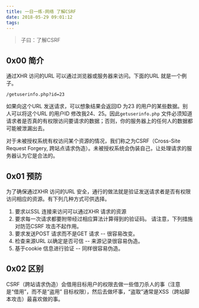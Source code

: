 ```yaml
---
title: 一日一练-网络 了解CSRF
date: 2018-05-29 09:01:12
tags:
---
```


> 子曰：了解CSRF

## 0x00 简介
通过XHR 访问的URL 可以通过浏览器或服务器来访问。下面的URL 就是一个例子。
```
/getuserinfo.php?id=23
```
如果向这个URL 发送请求，可以想象结果会返回ID 为23 的用户的某些数据。别人可以将这个URL 的用户ID 修改我24、25。因此`getuserinfo.php` 文件必须知道请求者是否真的有权限访问要请求的数据；否则，你的服务器上的任何人的数据都可能被泄漏出去。

对于未被授权系统有权访问某个资源的情况，我们称之为CSRF（Cross-Site Request Forgery, 跨站点请求伪造）。未被授权系统会伪装自己，让处理请求的服务器认为它是合法的。

## 0x01 预防
为了确保通过XHR 访问的URL  安全，通行的做法就是验证发送请求者是否有权限访问相应的资源。有下列几种方式可供选择。
1. 要求以SSL 连接来访问可以通过XHR 请求的资源
2. 要求每一次请求都要附带经过相应算法计算得到的验证码。
请注意，下列措施对防范CSRF 攻击不起作用。
1. 要求发送POST 请求而不是GET 请求 -- 很容易改变。
2. 检查来源URL 以确定是否可信 -- 来源记录很容易伪造。
3. 基于cookie 信息进行验证 -- 同样很容易伪造。

## 0x02 区别
CSRF（跨站请求伪造）会借用目标用户的权限去做一些借刀杀人的事（注意是“借用”，而不是“盗用” 目标权限），然后去做坏事，“盗取”通常是XSS（跨站脚本攻击）最喜欢做的事。
